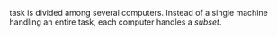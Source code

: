 task is divided among several computers. Instead of  a single machine handling an entire task, each computer handles a *subset*.